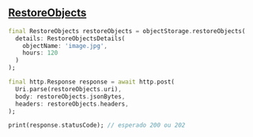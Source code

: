 ## [RestoreObjects](https://pub.dev/packages/oracle_object_storage#RestoreObjects)

```dart
final RestoreObjects restoreObjects = objectStorage.restoreObjects(
  details: RestoreObjectsDetails(
    objectName: 'image.jpg', 
    hours: 120
  )
);

final http.Response response = await http.post(
  Uri.parse(restoreObjects.uri),
  body: restoreObjects.jsonBytes,
  headers: restoreObjects.headers,
);

print(response.statusCode); // esperado 200 ou 202
```